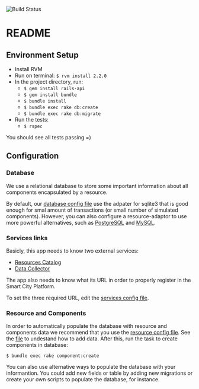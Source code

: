 ![Build Status](https://gitlab.com/smart-city-platform/resource-adaptor/badges/master/build.svg)

# README

## Environment Setup

* Install RVM
* Run on terminal: ```$ rvm install 2.2.0```
* In the project directory, run:
  * ```$ gem install rails-api```
  * ```$ gem install bundle```
  * ```$ bundle install```
  * ```$ bundle exec rake db:create```
  * ```$ bundle exec rake db:migrate```
* Run the tests:
  * ```$ rspec```

You should see all tests passing =)

## Configuration

### Database

We use a relational database to store some important information about all components encapsulated by a resource.

By default, our [database config file](config/database.yml) use the adpater for sqlite3 that is good enough for smal amount of transactions (or small number of simulated components). 
However, you can also configure a resource-adaptor to use more powerful alternatives, such as [PostgreSQL](https://www.digitalocean.com/community/tutorials/how-to-setup-ruby-on-rails-with-postgres) and
[MySQL](https://www.digitalocean.com/community/tutorials/how-to-use-mysql-with-your-ruby-on-rails-application-on-ubuntu-14-04).

### Services links

Basicly, this app needs to know two external services:
* [Resources Catalog](https://gitlab.com/smart-city-platform/resources-catalog)
* [Data Collector](https://gitlab.com/smart-city-platform/data_collector)

The app also needs to know what its URL in order to properly register in the Smart City Platform.

To set the three required URL, edit the [services config file](config/services.yml).

### Resource and Components

In order to automatically populate the database with resource and components data we recommend that you use the [resource config file](config/resource.yml). See the [file](config/resource.yml) to undestand how to add data. After this, run the task to create components in database:

```$ bundle exec rake component:create```


You can also use alternative ways to populate the database with your informantion. You could add new fields or table by adding new migrations or create your own scripts to populate the database, for instance.


